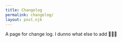 ```yaml
---
title: Changelog
permalink: changelog/
layout: post.njk
---
```


A page for change log. I dunno what else to add 🤷🏽‍♀️

